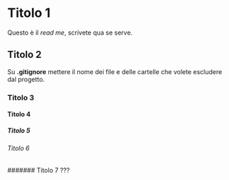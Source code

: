 # Titolo 1

Questo è il _read me_, scrivete qua se serve.

## Titolo 2

Su __.gitignore__ mettere il nome dei file e delle cartelle che volete escludere
dal progetto.

### Titolo 3

#### Titolo 4

##### Titolo 5

###### Titolo 6

####### Titolo 7 ???

